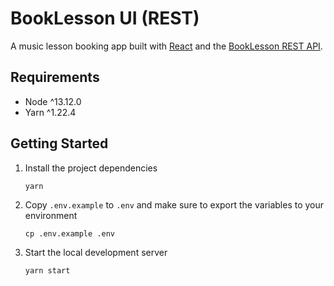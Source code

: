 # BookLesson UI (REST)

A music lesson booking app built with [React](https://reactjs.org/) and the [BookLesson REST API](https://github.com/joshcummingsdesign/booklesson-api-rest).

## Requirements

- Node ^13.12.0
- Yarn ^1.22.4

## Getting Started

1.  Install the project dependencies

        yarn

2.  Copy `.env.example` to `.env` and make sure to export the variables to your environment

        cp .env.example .env

3.  Start the local development server

        yarn start
